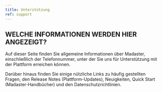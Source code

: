 ```yaml
---
title: Unterstützung
ref: support
---
```



## WELCHE INFORMATIONEN WERDEN HIER ANGEZEIGT?
Auf dieser Seite finden Sie allgemeine Informationen über Madaster, einschließlich der Telefonnummer, unter der Sie uns für Unterstützung mit der Plattform erreichen können.

Darüber hinaus finden Sie einige nützliche Links zu häufig gestellten Fragen, den Release Notes (Plattform-Updates), Neuigkeiten, Quick Start (Madaster-Handbücher) und den Datenschutzrichtlinien.
